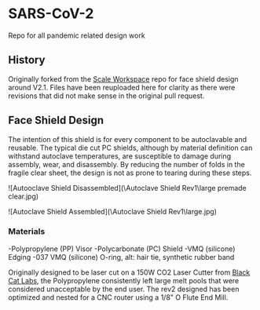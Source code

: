 # SARS-CoV-2
 Repo for all pandemic related design work

 ## History

 Originally forked from the [Scale Workspace](https://www.scaleworkspace.com/) repo for face shield design around V2.1.
Files have been reuploaded here for clarity as there were revisions that did not make sense in the original pull request.

 ## Face Shield Design

The intention of this shield is for every component to be autoclavable and reusable. The typical die cut PC shields, although by material definition can withstand autoclave temperatures, are susceptible to damage during assembly, wear, and disassembly. By reducing the number of folds in the fragile clear sheet, the design is not as prone to tearing during these steps.

![Autooclave Shield Disassembled](\Autoclave Shield Rev1\large premade clear.jpg)

![Autoclave Shield Assembled](\Autoclave Shield Rev1\large.jpg)

### Materials

-Polypropylene (PP) Visor
-Polycarbonate (PC) Shield
-VMQ (silicone) Edging
-037 VMQ (silicone) O-ring, alt: hair tie, synthetic rubber band


Originally designed to be laser cut on a 150W CO2 Laser Cutter from [Black Cat Labs](https://www.blackcatlabs.xyz/), the Polypropylene consistently left large melt pools that were considered unacceptable by the end user. The rev2 designed has been optimized and nested for a CNC router using a 1/8" O Flute End Mill.
